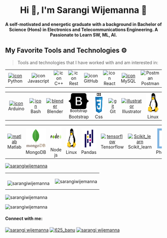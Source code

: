


<h1 align="center">Hi 👋, I'm Sarangi Wijemanna 🥰</h1>
<h4 align="center">A self-motivated and energetic graduate with a background in Bachelor of Science (Hons) in Electronics and Telecommunications Engineering. A Passionate to Learn SW, ML, AI.</h4>


## My Favorite Tools and Technologies ⚙️ 

> Tools and technologies that I have worked with and am interested in:

<table>
  <tr>
    <td align="center" width="96">
      <a href="#macropower-tech">
        <img src="https://techstack-generator.vercel.app/python-icon.svg" alt="icon" width="65" height="65" />
      </a>
      <br>Python
    </td>
    <td align="center" width="96">
        <img src="https://techstack-generator.vercel.app/js-icon.svg" alt="icon" width="65" height="65" />
      <br>Javascript
    </td>
    <td align="center" width="96">
        <img src="https://techstack-generator.vercel.app/cpp-icon.svg" alt="icon" width="65" height="65" />
      <br>C++
    </td>
    <td align="center" width="96">
        <img src="https://techstack-generator.vercel.app/restapi-icon.svg" alt="icon" width="65" height="65" />
      <br>Rest
    </td>
    <td align="center" width="96">
        <img src="https://techstack-generator.vercel.app/github-icon.svg" alt="icon" width="65" height="65" />
      <br>GitHub
    </td>
    <td align="center" width="96">
        <img src="https://techstack-generator.vercel.app/react-icon.svg" alt="icon" width="65" height="65" />
      <br>React
    </td>
    <td align="center" width="96">
        <a href="#macropower-tech">
            <img src="https://techstack-generator.vercel.app/mysql-icon.svg" alt="icon" width="65" height="65" />
        </a>
        <br>MySQL
    </td>
<td align="center" width="96">
        <img src="https://user-images.githubusercontent.com/25181517/192109061-e138ca71-337c-4019-8d42-4792fdaa7128.png" width="48" height="48" alt="Postman" />
      <br>Postman
  </tr>

</table>

<table>
    <tr>
        <td align="center" width="96">
        <a href="#macropower-tech">
            <img src="https://cdn.worldvectorlogo.com/logos/arduino-1.svg" alt="icon" width="65" height="65" />
        </a>
        <br>Arduino
        </td>
        <td align="center" width="96">
        <a href="#macropower-tech">
            <img src="https://www.vectorlogo.zone/logos/gnu_bash/gnu_bash-icon.svg" alt="icon" width="65" height="65" />
        </a>
        <br>Bash
        </td>
        <td align="center" width="96">
        <a href="#macropower-tech">
            <img src="https://download.blender.org/branding/community/blender_community_badge_white.svg" alt="blender" width="65" height="65" />
        </a>
        <br>Blender
        </td>
        <td align="center" width="96">
        <a href="#macropower-tech">
            <img src="https://raw.githubusercontent.com/devicons/devicon/master/icons/bootstrap/bootstrap-plain-wordmark.svg" alt="bootstrap" width="65" height="65" />
        </a>
        <br>Bootstrap
        </td>
        <td align="center" width="96">
        <a href="#macropower-tech">
            <img src="https://raw.githubusercontent.com/devicons/devicon/master/icons/css3/css3-original-wordmark.svg" alt="css" width="65" height="65" />
        </a>
        <br>Css
        </td>
        <td align="center" width="96">
        <a href="#macropower-tech">
            <img src="https://www.vectorlogo.zone/logos/git-scm/git-scm-icon.svg" alt="git" width="65" height="65" />
        </a>
        <br>Git
        </td>
        <td align="center" width="96">
        <a href="#macropower-tech">
            <img src="https://www.vectorlogo.zone/logos/adobe_illustrator/adobe_illustrator-icon.svg" alt="illustrator" width="65" height="65" />
        </a>
        <br>Illustrator
        </td>
        <td align="center" width="96">
        <a href="#macropower-tech">
            <img src="https://raw.githubusercontent.com/devicons/devicon/master/icons/linux/linux-original.svg" alt="linux" width="65" height="65" />
        </a>
        <br>Linux
        </td> 
    </tr>
</table>

<table>
    <td align="center" width="96">
        <a href="#macropower-tech">
            <img src="https://upload.wikimedia.org/wikipedia/commons/2/21/Matlab_Logo.png" alt="matlab" width="65" height="65" />
        </a>
        <br>Matlab
        </td>
<td align="center" width="96">
        <a href="#macropower-tech">
            <img src="https://raw.githubusercontent.com/devicons/devicon/master/icons/mongodb/mongodb-original-wordmark.svg" alt="mongoDB" width="65" height="65" />
        </a>
        <br>MongoDB
        </td>
<td align="center" width="96">
        <a href="#macropower-tech">
            <img src="https://raw.githubusercontent.com/devicons/devicon/master/icons/nodejs/nodejs-original-wordmark.svg" alt="nodejs" width="65" height="65" />
        </a>
        <br>Node js
        </td>
<td align="center" width="96">
        <a href="#macropower-tech">
            <img src="https://raw.githubusercontent.com/devicons/devicon/master/icons/linux/linux-original.svg" alt="linux" width="65" height="65" />
        </a>
        <br>Linux
        </td>
<td align="center" width="96">
        <a href="#macropower-tech">
            <img src="https://raw.githubusercontent.com/devicons/devicon/2ae2a900d2f041da66e950e4d48052658d850630/icons/pandas/pandas-original.svg" alt="pandas" width="65" height="65" />
        </a>
        <br>Pandas
        </td>
<td align="center" width="96">
        <a href="#macropower-tech">
            <img src="https://www.vectorlogo.zone/logos/tensorflow/tensorflow-icon.svg" alt="tensorflow" width="65" height="65" />
        </a>
        <br>Tensorflow
        </td>
<td align="center" width="96">
        <a href="#macropower-tech">
            <img src="https://upload.wikimedia.org/wikipedia/commons/0/05/Scikit_learn_logo_small.svg" alt="Scikit_learn" width="65" height="65" />
        </a>
        <br>Scikit_learn
        </td>
<td align="center" width="96">
        <a href="#macropower-tech">
            <img src="https://raw.githubusercontent.com/devicons/devicon/master/icons/photoshop/photoshop-line.svg" alt="photoshop" width="65" height="65" />
        </a>
        <br>Photoshop
        </td>
</table>



<p align="left"> <a href="https://github.com/ryo-ma/github-profile-trophy"><img src="https://github-profile-trophy.vercel.app/?username=sarangiwijemanna" alt="sarangiwijemanna" /></a> </p>

<table>
    <tr>
        <td> 
            <p><img align="left" src="https://github-readme-stats.vercel.app/api/top-langs?username=sarangiwijemanna&show_icons=true&locale=en&layout=compact" alt="sarangiwijemanna" /></p>
        </td>
        <td>
            <p>&nbsp;<img align="center" src="https://github-readme-stats.vercel.app/api?username=sarangiwijemanna&show_icons=true&locale=en" alt="sarangiwijemanna" /></p>
        </td>
    </tr>
 
</table>

   <p><img align="center" src="https://github-readme-streak-stats.herokuapp.com/?user=sarangiwijemanna&" alt="sarangiwijemanna" /></p>


<div align="justify">


<p align="left"> <img src="https://komarev.com/ghpvc/?username=sarangiwijemanna&label=Profile%20views&color=0e75b6&style=flat" alt="sarangiwijemanna" /> </p>



<h4 align="left"> Connect with me:</h4>
    <p align="left">
        <a href="https://linkedin.com/in/sarangi wijemanna" target="blank"><img align="center" src="https://raw.githubusercontent.com/rahuldkjain/github-profile-readme-generator/master/src/images/icons/Social/linked-in-alt.svg" alt="sarangi wijemanna" height="30" width="40" /></a>
        <a href="https://instagram.com/625_banu" target="blank"><img align="center" src="https://raw.githubusercontent.com/rahuldkjain/github-profile-readme-generator/master/src/images/icons/Social/instagram.svg" alt="625_banu" height="30" width="40" /></a>
        <a href="https://www.hackerrank.com/sarangi wijemanna" target="blank"><img align="center" src="https://raw.githubusercontent.com/rahuldkjain/github-profile-readme-generator/master/src/images/icons/Social/hackerrank.svg" alt="sarangi wijemanna" height="30" width="40" /></a>
    </p>